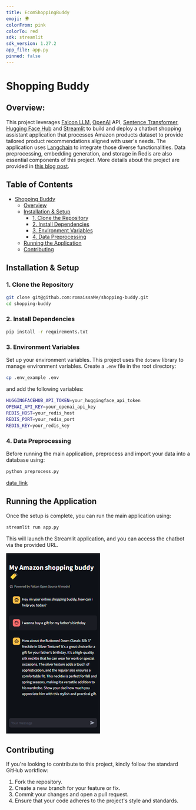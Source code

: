 ```yaml
---
title: EcomShoppingBuddy
emoji: 🌍
colorFrom: pink
colorTo: red
sdk: streamlit
sdk_version: 1.27.2
app_file: app.py
pinned: false
---
```

# Shopping Buddy

## Overview:

This project leverages [Falcon LLM](https://falconllm.tii.ae/), [OpenAI](openai.com) API, [Sentence Transformer](https://www.sbert.net/docs/installation.html#install-sentencetransformers), [Hugging Face Hub](https://huggingface.co/) and [Streamlit](https://docs.streamlit.io/) to build and deploy a chatbot shopping assistant application that processes Amazon products dataset to provide tailored product recommendations aligned with user's needs. The application uses [Langchain](https://www.langchain.com/) to integrate those diverse functionalities. Data preprocessing, embedding generation, and storage in Redis are also essential components of this project.
More details about the project are provided in [this blog post](insertalink.com).

## Table of Contents

- [Shopping Buddy](#shopping-buddy)
  * [Overview](#overview)
  * [Installation & Setup](#installation--setup)
    + [1. Clone the Repository](#1-clone-the-repository)
    + [2. Install Dependencies](#2-install-dependencies)
    + [3. Environment Variables](#3-environment-variables)
    + [4. Data Preprocessing](#4-data-preprocessing)
  * [Running the Application](#running-the-application)
  * [Contributing](#contributing)


## Installation & Setup

### 1. Clone the Repository

```bash
git clone git@github.com:romaissaMe/shopping-buddy.git
cd shopping-buddy
```

### 2. Install Dependencies

```bash
pip install -r requirements.txt
```

### 3. Environment Variables

Set up your environment variables. This project uses the `dotenv` library to manage environment variables. Create a `.env` file in the root directory:
```bash
cp .env_example .env
```

and add the following variables:

```bash
HUGGINGFACEHUB_API_TOKEN=your_huggingface_api_token
OPENAI_API_KEY=your_openai_api_key
REDIS_HOST=your_redis_host
REDIS_PORT=your_redis_port
REDIS_KEY=your_redis_key
```

### 4. Data Preprocessing

Before running the main application, preprocess and import your data into a database using:

```bash
python preprocess.py
```
[data_link](https://drive.google.com/file/d/1tHWB6u3yQCuAgOYc-DxtZ8Mru3uV5_lj/view)

## Running the Application

Once the setup is complete, you can run the main application using:

```bash
streamlit run app.py
```

This will launch the Streamlit application, and you can access the chatbot via the provided URL.

<img
  src="./ShoppingBudddy.png"
  style="display: inline-block;margin: 0 auto ; max-width:400px">

## Contributing

If you're looking to contribute to this project, kindly follow the standard GitHub workflow:

1. Fork the repository.
2. Create a new branch for your feature or fix.
3. Commit your changes and open a pull request.
4. Ensure that your code adheres to the project's style and standards.
